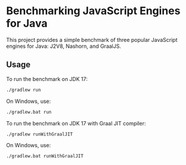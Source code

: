 # Benchmarking JavaScript Engines for Java

This project provides a simple benchmark of three popular JavaScript engines for Java: J2V8, Nashorn, and GraalJS.

## Usage

To run the benchmark on JDK 17:


```bash
./gradlew run
```

On Windows, use:


```bash
./gradlew.bat run
```

To run the benchmark on JDK 17 with Graal JIT compiler:


```bash
./gradlew runWithGraalJIT
```

On Windows, use:


```bash
./gradlew.bat runWithGraalJIT
```